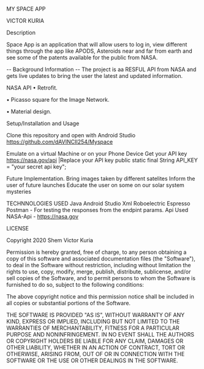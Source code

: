 MY SPACE APP

VICTOR KURIA

Description

Space App is an application that will allow users to log in, view different things through the app like APODS, Asteroids near and far from earth and see some of
the patents available for the public from NASA.

-- Background Information --
The project is aa RESFUL API from NASA and gets live updates to bring the user the latest and updated information.


NASA API
• Retrofit.

• Picasso square for the Image Network.

• Material design.

Setup/Installation and Usage

Clone this repository and open with Android Studio
https://github.com/dAVINCII254/Myspace


Emulate on a virtual Machine or on your Phone Device
Get your API key https://nasa.gov/api
|Replace your API key
public static final String API_KEY = "your secret api key";


Future Implementation.
Bring images taken by different satelites
Inform the user of future launches
Educate the user on some on our solar system mysteries


TECHNNOLOGIES USED
Java
Android Studio
Xml
Roboelectric
Espresso
Postman - For testing the responses from the endpint params.
Api Used
NASA-Api - https://nasa.gov

LICENSE

Copyright 2020 Shem Victor Kuria

Permission is hereby granted, free of charge, to any person obtaining a copy of this software and associated documentation files (the "Software"), to deal in the Software without restriction, including without limitation the rights to use, copy, modify, merge, publish, distribute, sublicense, and/or sell copies of the Software, and to permit persons to whom the Software is furnished to do so, subject to the following conditions:

The above copyright notice and this permission notice shall be included in all copies or substantial portions of the Software.

THE SOFTWARE IS PROVIDED "AS IS", WITHOUT WARRANTY OF ANY KIND, EXPRESS OR IMPLIED, INCLUDING BUT NOT LIMITED TO THE WARRANTIES OF MERCHANTABILITY, FITNESS FOR A PARTICULAR PURPOSE AND NONINFRINGEMENT. IN NO EVENT SHALL THE AUTHORS OR COPYRIGHT HOLDERS BE LIABLE FOR ANY CLAIM, DAMAGES OR OTHER LIABILITY, WHETHER IN AN ACTION OF CONTRACT, TORT OR OTHERWISE, ARISING FROM, OUT OF OR IN CONNECTION WITH THE SOFTWARE OR THE USE OR OTHER DEALINGS IN THE SOFTWARE.
